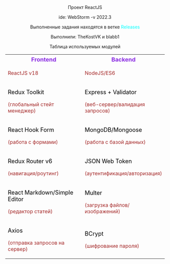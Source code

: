 <div align="center">
<p>Проект ReactJS</p>
<p>ide: WebStorm -v 2022.3</p>
<p>Выполненные задания находятся в ветке <span style="color: cyan">Releases</span></p>
<p>Выполнили: TheKostVK и blabb1</p>
<p>Таблица используемых модулей</p>
</div>


<table align="center">
<tr>
<th style="color: blueviolet; font-size: large">Frontend</th>
<th style="color: blueviolet; font-size: large">Backend</th>
</tr>
<tr>
<td><p style="color: brown">ReactJS v18</p></td>
<td><p style="color: brown">NodeJS/ES6</p></td>
</tr>
<tr>
<td>
<p style="font-size: large; color: black">Redux Toolkit</p>
<p style="color: brown">(глобальный стейт менеджер)</p>
</td>
<td>
<p style="font-size: large; color: black">Express + Validator</p>
<p style="color: brown">(веб-сервер/валидация запросов)</p>
</td>
</tr>
<tr>
<td>
<p style="font-size: large; color: black">React Hook Form</p>
<p style="color: brown">(работа с формами)</p>
</td>
<td>
<p style="font-size: large; color: black">MongoDB/Mongoose</p>
<p style="color: brown">(работа с базой данных)</p>
</td>
</tr>
<tr>
<td>
<p style="font-size: large; color: black">Redux Router v6</p>
<p style="color: brown">(навигация/роутинг)</p>
</td>
<td>
<p style="font-size: large; color: black">JSON Web Token</p>
<p style="color: brown">(аутентификация/авторизация)</p>
</td>
</tr>
<tr>
<td>
<p style="font-size: large; color: black">React Markdown/Simple Editor</p>
<p style="color: brown">(редактор статей)</p>
</td>
<td>
<p style="font-size: large; color: black">Multer</p>
<p style="color: brown">(загрузка файлов/изображений)</p>
</td>
</tr>
<tr>
<td>
<p style="font-size: large; color: black">Axios</p>
<p style="color: brown">(отправка запросов на сервер)</p>
</td>
<td>
<p style="font-size: large; color: black">BCrypt</p>
<p style="color: brown">(шифрование пароля)</p>
</td>
</tr>
</table>
